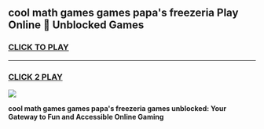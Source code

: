 
## cool math games games papa's freezeria Play Online 👋 Unblocked Games
<h3>
<a href="https://news.freeplayer.one?title=cool_math_games_games_papa's_freezeria&ref=17CMG">CLICK TO PLAY</a></h3>
<hr>

<h3>
<a href="https://news.freeplayer.one?title=cool_math_games_games_papa's_freezeria&ref=17CMG">CLICK 2 PLAY</a>
  
</h3>

<a href="https://news.freeplayer.one?title=cool_math_games_games_papa's_freezeria&ref=17CMG/"><img src="https://clearcache.store/games.png"></a>


**cool math games games papa's freezeria games unblocked: Your Gateway to Fun and Accessible Online Gaming**
